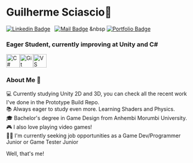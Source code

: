 # Guilherme Sciascio👋
[![Linkedin Badge](https://img.shields.io/badge/Linkedin-323330?style=for-the-badge&logo=linkedin&logoColor=blue)](https://www.linkedin.com/in/guilherme-sciascio-7707a821a/) &nbsp;
[![Mail Badge](https://img.shields.io/badge/Mail-323330?style=for-the-badge&logo=microsoftoutlook&logoColor=brightgreen)](mailto:guilherme.sciascio@hotmail.com) &nbsp
[![Portfolio Badge](https://img.shields.io/badge/portfolio-323330?style=for-the-badge&logo=framework&logoColor=red)](https://gszy.itch.io/)

### Eager Student, currently improving at Unity and C#

<p align="left">
<a href="https://docs.microsoft.com/en-us/dotnet/csharp/" target="_blank" rel="noreferrer"><img src="https://raw.githubusercontent.com/danielcranney/readme-generator/main/public/icons/skills/csharp-colored.svg" alt="C#" title="C#" width="36" height="36" /></a><a href="https://git-scm.com/" target="_blank" rel="noreferrer"><img src="https://raw.githubusercontent.com/danielcranney/readme-generator/main/public/icons/skills/git-colored.svg" alt="Git" title="Git" width="36" height="36" /></a><a href="https://code.visualstudio.com/" target="_blank" rel="noreferrer"><img src="https://raw.githubusercontent.com/danielcranney/readme-generator/main/public/icons/skills/visualstudiocode-colored.svg" alt="VS Code" title="VS Code" width="36" height="36" /></a>
</p>

### About Me 🎯

💻 Currently studying Unity 2D and 3D, you can check all the recent work I've done in the Prototype Build Repo.<br>
📚 Always eager to study even more. Learning Shaders and Physics.<br>
🎓 Bachelor's degree in Game Design from Anhembi Morumbi University.<br>
🎮 I also love playing video games!<br>
🧑‍💼 I'm currently seeking job opportunities as a Game Dev/Programmer Junior or Game Tester Junior<br>

Well, that's me!
